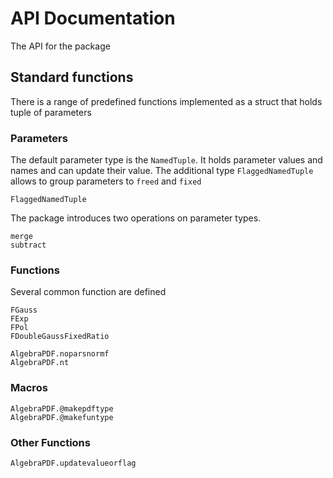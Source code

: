 # API Documentation

The API for the package 



## Standard functions

There is a range of predefined functions 
implemented as a struct that holds tuple of parameters


### Parameters

The default parameter type is the `NamedTuple`. It holds parameter values and names and can update their value.
The additional type `FlaggedNamedTuple` allows to group parameters to `freed` and `fixed`
```@docs
FlaggedNamedTuple
```

The package introduces two operations on parameter types.

```@docs
merge
subtract
```


### Functions

Several common function are defined
```@docs
FGauss
FExp
FPol
FDoubleGaussFixedRatio
```

```@docs
AlgebraPDF.noparsnormf
AlgebraPDF.nt
```

### Macros
```@docs
AlgebraPDF.@makepdftype
AlgebraPDF.@makefuntype
```

### Other Functions
```@docs
AlgebraPDF.updatevalueorflag
```